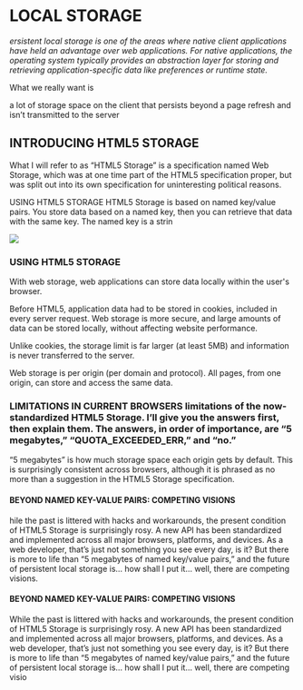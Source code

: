 # LOCAL STORAGE

*ersistent local storage is one of the areas where native client applications have held an advantage over web applications. For native applications, the operating system typically provides an abstraction layer for storing and retrieving application-specific data like preferences or runtime state.*

What we really want is

a lot of storage space
on the client
that persists beyond a page refresh
and isn’t transmitted to the server

## INTRODUCING HTML5 STORAGE

What I will refer to as “HTML5 Storage” is a specification named Web Storage, which was at one time part of the HTML5 specification proper, but was split out into its own specification for uninteresting political reasons.

USING HTML5 STORAGE HTML5 Storage is based on named key/value pairs. You store data based on a named key, then you can retrieve that data with the same key. The named key is a strin

![](https://miro.medium.com/max/1134/1*OpOBcqJpawgs4ehT1eKZnA.png)


### USING HTML5 STORAGE

With web storage, web applications can store data locally within the user's browser.

Before HTML5, application data had to be stored in cookies, included in every server request. Web storage is more secure, and large amounts of data can be stored locally, without affecting website performance.

Unlike cookies, the storage limit is far larger (at least 5MB) and information is never transferred to the server.

Web storage is per origin (per domain and protocol). All pages, from one origin, can store and access the same data.

### LIMITATIONS IN CURRENT BROWSERS limitations of the now-standardized HTML5 Storage. I’ll give you the answers first, then explain them. The answers, in order of importance, are “5 megabytes,” “QUOTA_EXCEEDED_ERR,” and “no.”

“5 megabytes” is how much storage space each origin gets by default. This is surprisingly consistent across browsers, although it is phrased as no more than a suggestion in the HTML5 Storage specification.

#### BEYOND NAMED KEY-VALUE PAIRS: COMPETING VISIONS
hile the past is littered with hacks and workarounds, the present condition of HTML5 Storage is surprisingly rosy. A new API has been standardized and implemented across all major browsers, platforms, and devices. As a web developer, that’s just not something you see every day, is it? But there is more to life than “5 megabytes of named key/value pairs,” and the future of persistent local storage is… how shall I put it… well, there are competing visions.

#### BEYOND NAMED KEY-VALUE PAIRS: COMPETING VISIONS

While the past is littered with hacks and workarounds, the present condition of HTML5 Storage is surprisingly rosy. A new API has been standardized and implemented across all major browsers, platforms, and devices. As a web developer, that’s just not something you see every day, is it? But there is more to life than “5 megabytes of named key/value pairs,” and the future of persistent local storage is… how shall I put it… well, there are competing visio












